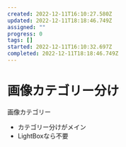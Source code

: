 ```yaml
---
created: 2022-12-11T16:10:27.580Z
updated: 2022-12-11T18:18:46.749Z
assigned: ""
progress: 0
tags: []
started: 2022-12-11T16:10:32.697Z
completed: 2022-12-11T18:18:46.749Z
---
```


# 画像カテゴリー分け

画像カテゴリー
- カテゴリー分けがメイン
- LightBoxなら不要
